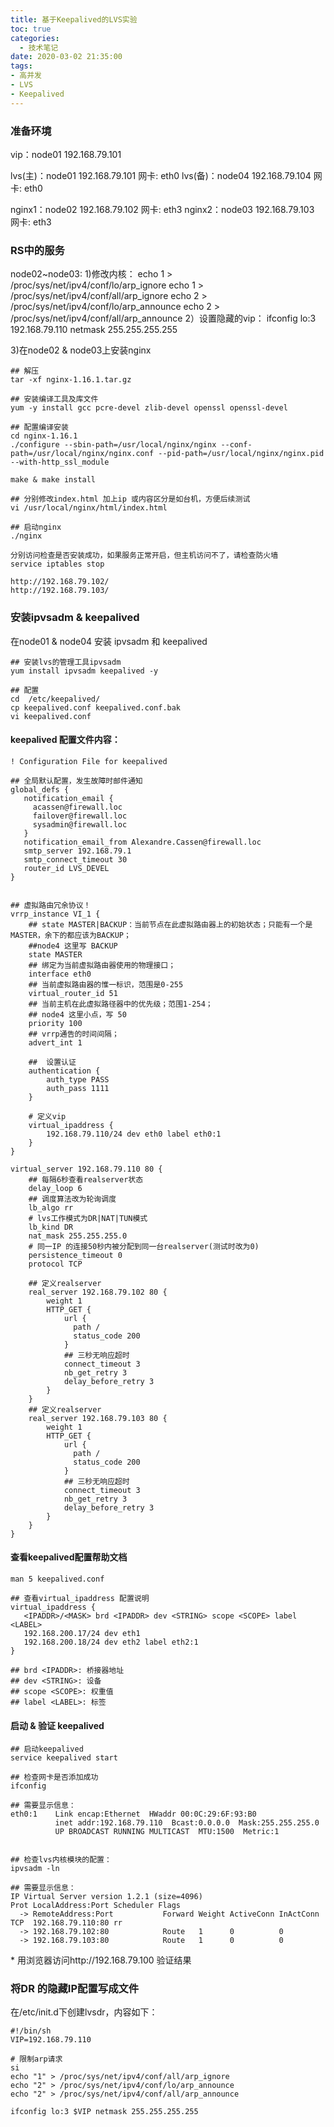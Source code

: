```yaml
---
title: 基于Keepalived的LVS实验
toc: true
categories:
  - 技术笔记
date: 2020-03-02 21:35:00
tags:
- 高并发
- LVS
- Keepalived
---
```

### 准备环境
vip：node01 192.168.79.101 

lvs(主)：node01 192.168.79.101  网卡: eth0
lvs(备)：node04 192.168.79.104  网卡: eth0 

nginx1：node02 192.168.79.102   网卡: eth3
nginx2：node03 192.168.79.103   网卡: eth3


### RS中的服务
node02~node03:
1)修改内核：
    echo 1 > /proc/sys/net/ipv4/conf/lo/arp_ignore 
    echo 1 > /proc/sys/net/ipv4/conf/all/arp_ignore 
    echo 2 > /proc/sys/net/ipv4/conf/lo/arp_announce 
    echo 2 > /proc/sys/net/ipv4/conf/all/arp_announce 
2）设置隐藏的vip：
    ifconfig lo:3 192.168.79.110 netmask 255.255.255.255
		
3)在node02 & node03上安装nginx
```
## 解压
tar -xf nginx-1.16.1.tar.gz

## 安装编译工具及库文件 
yum -y install gcc pcre-devel zlib-devel openssl openssl-devel

## 配置编译安装
cd nginx-1.16.1
./configure --sbin-path=/usr/local/nginx/nginx --conf-path=/usr/local/nginx/nginx.conf --pid-path=/usr/local/nginx/nginx.pid --with-http_ssl_module

make & make install

## 分别修改index.html 加上ip 或内容区分是如台机，方便后续测试
vi /usr/local/nginx/html/index.html

## 启动nginx
./nginx

分别访问检查是否安装成功，如果服务正常开启，但主机访问不了，请检查防火墙
service iptables stop

http://192.168.79.102/
http://192.168.79.103/
```

### 安装ipvsadm & keepalived
在node01 & node04 安装 ipvsadm 和 keepalived

```
## 安装lvs的管理工具ipvsadm
yum install ipvsadm keepalived -y

## 配置
cd  /etc/keepalived/
cp keepalived.conf keepalived.conf.bak
vi keepalived.conf
```

#### keepalived 配置文件内容：
```
! Configuration File for keepalived

## 全局默认配置，发生故障时邮件通知
global_defs {
   notification_email {
     acassen@firewall.loc
     failover@firewall.loc
     sysadmin@firewall.loc
   }
   notification_email_from Alexandre.Cassen@firewall.loc
   smtp_server 192.168.79.1
   smtp_connect_timeout 30
   router_id LVS_DEVEL
}


## 虚拟路由冗余协议！
vrrp_instance VI_1 {
    ## state MASTER|BACKUP：当前节点在此虚拟路由器上的初始状态；只能有一个是MASTER，余下的都应该为BACKUP；
    ##node4 这里写 BACKUP
    state MASTER
    ## 绑定为当前虚拟路由器使用的物理接口；
    interface eth0
    ## 当前虚拟路由器的惟一标识，范围是0-255
    virtual_router_id 51
    ## 当前主机在此虚拟路径器中的优先级；范围1-254；
    ## node4 这里小点，写 50
    priority 100
    ## vrrp通告的时间间隔；
    advert_int 1
    
    ##  设置认证
    authentication {
        auth_type PASS
        auth_pass 1111
    }
    
    # 定义vip
    virtual_ipaddress {
        192.168.79.110/24 dev eth0 label eth0:1
    }
}

virtual_server 192.168.79.110 80 {
    ## 每隔6秒查看realserver状态
    delay_loop 6
    ## 调度算法改为轮询调度
    lb_algo rr
    # lvs工作模式为DR|NAT|TUN模式
    lb_kind DR
    nat_mask 255.255.255.0
    # 同一IP 的连接50秒内被分配到同一台realserver(测试时改为0)
    persistence_timeout 0
    protocol TCP

    ## 定义realserver
    real_server 192.168.79.102 80 {
        weight 1
        HTTP_GET {
            url {
              path /
              status_code 200
            }
            ## 三秒无响应超时
            connect_timeout 3
            nb_get_retry 3
            delay_before_retry 3
        }
    }
    ## 定义realserver
    real_server 192.168.79.103 80 {
        weight 1
        HTTP_GET {
            url {
              path /
              status_code 200
            }
            ## 三秒无响应超时
            connect_timeout 3
            nb_get_retry 3
            delay_before_retry 3
        }
    }
}

```


#### 查看keepalived配置帮助文档
```
man 5 keepalived.conf

## 查看virtual_ipaddress 配置说明
virtual_ipaddress {
   <IPADDR>/<MASK> brd <IPADDR> dev <STRING> scope <SCOPE> label <LABEL>
   192.168.200.17/24 dev eth1
   192.168.200.18/24 dev eth2 label eth2:1
} 

## brd <IPADDR>: 桥接器地址
## dev <STRING>: 设备
## scope <SCOPE>: 权重值 
## label <LABEL>: 标签
```

#### 启动 & 验证 keepalived
```
## 启动keepalived
service keepalived start

## 检查网卡是否添加成功
ifconfig

## 需要显示信息：
eth0:1    Link encap:Ethernet  HWaddr 00:0C:29:6F:93:B0  
          inet addr:192.168.79.110  Bcast:0.0.0.0  Mask:255.255.255.0
          UP BROADCAST RUNNING MULTICAST  MTU:1500  Metric:1


## 检查lvs内核模块的配置：
ipvsadm -ln

## 需要显示信息：
IP Virtual Server version 1.2.1 (size=4096)
Prot LocalAddress:Port Scheduler Flags
  -> RemoteAddress:Port           Forward Weight ActiveConn InActConn
TCP  192.168.79.110:80 rr
  -> 192.168.79.102:80            Route   1      0          0         
  -> 192.168.79.103:80            Route   1      0          0 

```
\* 用浏览器访问http://192.168.79.100 验证结果

### 将DR 的隐藏IP配置写成文件
在/etc/init.d下创建lvsdr，内容如下：
```
#!/bin/sh
VIP=192.168.79.110

# 限制arp请求
si
echo "1" > /proc/sys/net/ipv4/conf/all/arp_ignore
echo "2" > /proc/sys/net/ipv4/conf/lo/arp_announce
echo "2" > /proc/sys/net/ipv4/conf/all/arp_announce

ifconfig lo:3 $VIP netmask 255.255.255.255
```
